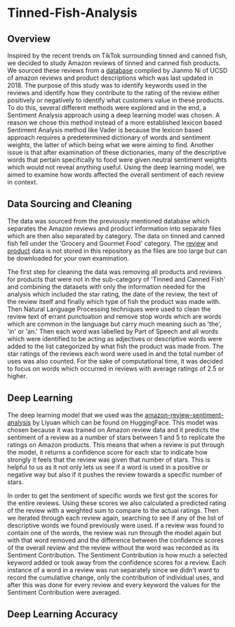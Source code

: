 # Tinned-Fish-Analysis

## Overview

Inspired by the recent trends on TikTok surrounding tinned and canned fish, we decided to study Amazon reviews of tinned and canned fish products. We sourced these reviews from a [database](https://cseweb.ucsd.edu/~jmcauley/datasets/amazon_v2/) compiled by Jianmo Ni of UCSD of amazon reviews and product descriptions which was last updated in 2018. The purpose of this study was to identify keywords used in the reviews and identify how they contribute to the rating of the review either positively or negatively to identify what customers value in these products. To do this, several different methods were explored and in the end, a Sentiment Analysis approach using a deep learning model was chosen. A reason we chose this method instead of a more established lexicon based Sentiment Analysis method like Vader is because the lexicon based approach requires a predetermined dictionary of words and sentiment weights, the latter of which being what we were aiming to find. Another issue is that after examination of these dictionaries, many of the descriptive words that pertain specifically to food were given neutral sentiment weights which would not reveal anything useful. Using the deep learning model, we aimed to examine how words affected the overall sentiment of each review in context.

## Data Sourcing and Cleaning

The data was sourced from the previously mentioned database which separates the Amazon reviews and product information into separate files which are then also separated by category. The data on tinned and canned fish fell under the 'Grocery and Gourmet Food' category. The [review](https://datarepo.eng.ucsd.edu/mcauley_group/data/amazon_v2/categoryFiles/Grocery_and_Gourmet_Food.json.gz) and [product](https://datarepo.eng.ucsd.edu/mcauley_group/data/amazon_v2/metaFiles2/meta_Grocery_and_Gourmet_Food.json.gz) data is not stored in this repository as the files are too large but can be downloaded for your own examination.

The first step for cleaning the data was removing all products and reviews for products that were not in the sub-category of 'Tinned and Canned Fish' and combining the datasets with only the information needed for the analysis which included the star rating, the date of the review, the text of the review itself and finally which type of fish the product was made with. Then Natural Language Processing techniques were used to clean the review text of errant punctuation and remove stop words which are words which are common in the language but carry much meaning such as 'the', 'in' or 'an.' Then each word was labelled by Part of Speech and all words which were identified to be acting as adjectives or descriptive words were added to the list categorized by what fish the product was made from. The star ratings of the reviews each word were used in and the total number of uses was also counted. For the sake of computational time, it was decided to focus on words which occurred in reviews with average ratings of 2.5 or higher.

## Deep Learning

The deep learning model that we used was the [amazon-review-sentiment-analysis](https://huggingface.co/LiYuan/amazon-review-sentiment-analysis) by Liyuan which can be found on HuggingFace. This model was chosen because it was trained on Amazon review data and it predicts the sentiment of a review as a number of stars between 1 and 5 to replicate the ratings on Amazon products. This means that when a review is put through the model, it returns a confidence score for each star to indicate how strongly it feels that the review was given that number of stars. This is helpful to us as it not only lets us see if a word is used in a positive or negative way but also if it pushes the review towards a specific number of stars.

In order to get the sentiment of specific words we first got the scores for the entire reviews. Using these scores we also calculated a predicted rating of the review with a weighted sum to compare to the actual ratings. Then we iterated through each review again, searching to see if any of the list of descriptive words we found previously were used. If a review was found to contain one of the words, the review was run through the model again but with that word removed and the difference between the confidence scores of the overall review and the review without the word was recorded as its Sentiment Contribution. The Sentiment Contribution is how much a selected keyword added or took away from the confidence scores for a review. Each instance of a word in a review was run separately since we didn't want to record the cumulative change, only the contribution of individual uses, and after this was done for every review and every keyword the values for the Sentiment Contribution were averaged.

## Deep Learning Accuracy

